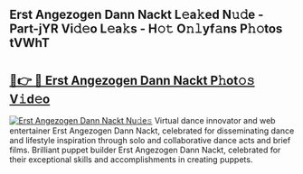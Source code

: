 ## Erst Angezogen Dann Nackt L𝚎a𝚔ed N𝚞𝚍e - Part-jYR Vi𝚍𝚎o L𝚎a𝚔s - H𝚘𝚝 O𝚗𝚕yf𝚊ns P𝚑𝚘tos tVWhT

# <h2><a href="http://kf7d5g.oniu.top/?m=Erst+Angezogen+Dann+Nackt">🔗👉 🔴 Erst Angezogen Dann Nackt P𝚑ot𝚘𝚜 V𝚒d𝚎o</a></h2>

[![Erst Angezogen Dann Nackt Nu𝚍e𝚜](https://i.imgur.com/0qMVB7G.gif)](http://kf7d5g.oniu.top/?m=Erst+Angezogen+Dann+Nackt)
Virtual dance innovator and web entertainer Erst Angezogen Dann Nackt, celebrated for disseminating dance and lifestyle inspiration through solo and collaborative dance acts and brief films. Brilliant puppet builder Erst Angezogen Dann Nackt, celebrated for their exceptional skills and accomplishments in creating puppets.  
